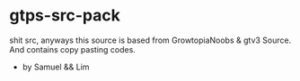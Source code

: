 # gtps-src-pack
shit src, anyways this source is based from GrowtopiaNoobs &amp; gtv3 Source. And contains copy pasting codes.
- by Samuel && Lim
